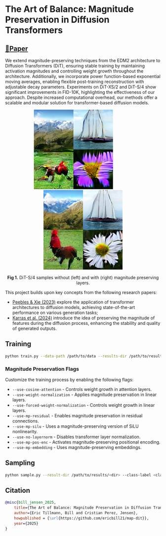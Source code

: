 # The Art of Balance: Magnitude Preservation in Diffusion Transformers
## [📝Paper](https://ericbill21.github.io/MP_in_DiT.pdf)
We extend magnitude-preserving techniques from the EDM2 architecture to Diffusion Transformers (DiT), ensuring stable training by maintaining activation magnitudes and controlling weight growth throughout the architecture. Additionally, we incorporate power function-based exponential moving averages, enabling flexible post-training reconstruction with adjustable decay parameters. Experiments on DiT-XS/2 and DiT-S/4 show significant improvements in FID-10K, highlighting the effectiveness of our approach. Despite increased computational overhead, our methods offer a scalable and modular solution for transformer-based diffusion models.

<p align="center">
  <img src="visuals/A-S-4.png" />
  &nbsp; &nbsp; &nbsp; &nbsp; &nbsp; &nbsp; &nbsp; &nbsp;
  <img src="visuals/E-S-4.png" />
  <p align="center"><b>Fig 1.</b> DiT-S/4 samples without (left) and with (right) magnitude preserving layers.</p>
</p>

This project builds upon key concepts from the following research papers:
 - [Peebles & Xie (2023)](https://arxiv.org/abs/2212.09748) explore the application of transformer architectures to diffusion models, achieving state-of-the-art performance on various generation tasks;
 - [Karras et al. (2024)](https://arxiv.org/abs/2312.02696) introduce the idea of preserving the magnitude of features during the diffusion process, enhancing the stability and quality of generated outputs.

<!-- ## Preliminary Results

Below, we present some preliminary results of using magnitude preservation (right) _vs._ not using magnitude preservation (left) with DiT-S/2 on the ImageNet-128 dataset. Note that DiT-S/2 is a very small model, so the samples are not of high quality. However, MaP-DiT displays much higher quality and consistency than vanilla DiT.

<p align="center">
  <img src="visuals/nomp_s_17.png" />
  &nbsp; &nbsp; &nbsp; &nbsp; &nbsp; &nbsp; &nbsp; &nbsp;
  <img src="visuals/mp_s_17.png" />
  <p align="center"><b>Fig 1.</b> DiT-S/2 samples of <em>Jay</em> without (left) and with (right) magnitude preserving layers.</p>
</p>

<p align="center">
  <img src="visuals/nomp_s_88.png" />
  &nbsp; &nbsp; &nbsp; &nbsp; &nbsp; &nbsp; &nbsp; &nbsp;
  <img src="visuals/mp_s_88.png" />
  <p align="center"><b>Fig 2.</b> DiT-S/2 samples of <em>Macaw</em> without (left) and with (right) magnitude preserving layers.</p>
</p>

<p align="center">
  <img src="visuals/nomp_s_247.png" />
  &nbsp; &nbsp; &nbsp; &nbsp; &nbsp; &nbsp; &nbsp; &nbsp;
  <img src="visuals/mp_s_247.png" />
  <p align="center"><b>Fig 3.</b> DiT-S/2 samples of <em>St. Bernard</em> without (left) and with (right) magnitude preserving layers.</p>
</p>

<p align="center">
  <img src="visuals/nomp_s_947.png" />
  &nbsp; &nbsp; &nbsp; &nbsp; &nbsp; &nbsp; &nbsp; &nbsp;
  <img src="visuals/mp_s_947.png" />
  <p align="center"><b>Fig 4.</b> DiT-S/2 samples of <em>Mushroom</em> without (left) and with (right) magnitude preserving layers.</p>
</p> -->

## Training

```bash
python train.py --data-path /path/to/data --results-dir /path/to/results --model DiT-S/2 --num-steps 400_000 <map feature flags>
```

### Magnitude Preservation Flags
Customize the training process by enabling the following flags:
- `--use-cosine-attention` - Controls weight growth in attention layers.
- `--use-weight-normalization` - Applies magnitude preservation in linear layers.
- `--use-forced-weight-normalization` - Controls weight growth in linear layers.
- `--use-mp-residual` - Enables magnitude preservation in residual connections.
- `--use-mp-silu` - Uses a magnitude-preserving version of SiLU nonlinearity.
- `--use-no-layernorm` - Disables transformer layer normalization.
- `--use-mp-pos-enc` - Activates magnitude-preserving positional encoding.
- `--use-mp-embedding` - Uses magnitude-preserving embeddings.

## Sampling

```bash
python sample.py --result-dir /path/to/results/<dir> --class-label <class label>
```

## Citation

```bibtex
@misc{bill_jensen_2025,
    title={The Art of Balance: Magnitude Preservation in Diffusion Transformers},
    author={Eric Tillmann, Bill and Cristian Perez, Jensen},
    howpublished = {\url{https://github.com/ericbill21/map-dit}},
    year={2025}
}
```